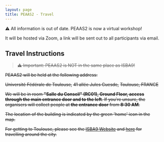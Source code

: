 ```yaml
---
layout: page
title: PEAAS2 - Travel
---
```


⚠️ All information is out of date. PEAAS2 is now a virtual workshop!

It will be hosted via Zoom, a link will be sent out to all participants via 
email.

## Travel Instructions

> ~~⚠️ Important: PEAAS2 is NOT in the same place as ISBA9!~~

~~PEAAS2 will be held at the following address:~~

~~Université Fédérale de Toulouse,~~
~~41 allée Jules Guesde,~~
~~Toulouse, FRANCE~~

~~We will be in room **"Salle  du  Conseil" (RC01), Ground Floor, access through the main entrance door and to the left**. If you're unsure, the organisers will collect people at **the entrance door** from **8:30 AM**.~~

~~The location of the building is indicated by the green 'home' icon in the map.~~

<!-- <iframe src="https://www.google.com/maps/d/u/0/embed?mid=1Q-AOMIZz3-np8muacyH99jSsJyK5F1BS" width="640" height="480"></iframe> -->

~~For getting to Toulouse, please see the [ISBA9 Website](https://isba9.sciencesconf.org/resource/page/id/6) and [here](https://isba9.sciencesconf.org/resource/page/id/14) for travelling around the city.~~
